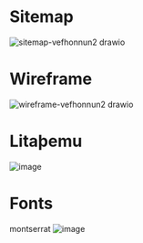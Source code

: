 
# Sitemap
![sitemap-vefhonnun2 drawio](https://github.com/user-attachments/assets/31a64dcf-c3ff-4573-981f-6fedb6935e66)

# Wireframe
![wireframe-vefhonnun2 drawio](https://github.com/user-attachments/assets/e7c2fe2f-396e-4a40-9348-9635a4de7c4d)

# Litaþemu
![image](https://github.com/user-attachments/assets/e6089264-9d39-40d7-832c-1e4dc0e844a4)

# Fonts
montserrat 
![image](https://github.com/user-attachments/assets/479e937c-b9c9-413c-be48-8fe7c615b9a8)
